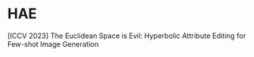 # HAE
[ICCV 2023] The Euclidean Space is Evil: Hyperbolic Attribute Editing for Few-shot Image Generation

